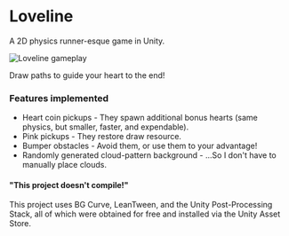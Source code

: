 # Loveline

A 2D physics runner-esque game in Unity.

![Loveline gameplay](https://i.giphy.com/3ov9kaFdEyLrfjeqLm.gif)

Draw paths to guide your heart to the end!

### Features implemented
* Heart coin pickups - They spawn additional bonus hearts (same physics, but smaller, faster, and expendable).
* Pink pickups - They restore draw resource.
* Bumper obstacles - Avoid them, or use them to your advantage!
* Randomly generated cloud-pattern background - ...So I don't have to manually place clouds.

#### "This project doesn't compile!"
This project uses BG Curve, LeanTween, and the Unity Post-Processing Stack, all of which were obtained for free and installed via the Unity Asset Store.
